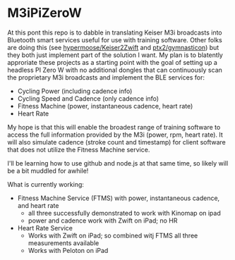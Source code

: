 # M3iPiZeroW
At this pont this repo is to dabble in translating Keiser M3i broadcasts into Bluetooth smart services useful for  use with training software.  Other folks are doing this (see [hypermoose/Keiser2Zwift](https://github.com/hypermoose/Keiser2Zwift) and [ptx2/gymnasticon](https://github.com/ptx2/gymnasticon)) but they both just implement part of the solution I want. My plan is to blatently approriate these projects as a starting point with the goal of setting up a headless PI Zero W with no additional dongles that can continuously scan the proprietary M3i broadcasts and implement the BLE services for:
* Cycling Power (including cadence info)
* Cycling Speed and Cadence (only cadence info)
* Fitness Machine (power, instantaneous cadence, heart rate)
* Heart Rate

My hope is that this will enable the broadest range of training software to access the full information provided by the M3i (power, rpm, heart rate).  It will also simulate cadence (stroke count and timestamp) for client software that does not utilize the Fitness Machine service.

I'll be learning how to use github and node.js at that same time, so likely will be a bit muddled for awhile!

What is currently working:
* Fitness Machine Service (FTMS) with power, instantaneous cadence, and heart rate
  * all three successfully demonstrated to work with Kinomap on ipad
  * power and cadence work with Zwift on iPad; no HR
* Heart Rate Service
  * Works with Zwift on iPad; so combined witj FTMS all three measurements available
  * Works with Peloton on iPad    
